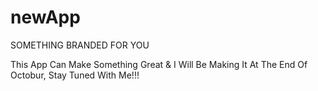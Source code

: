 # newApp
SOMETHING BRANDED FOR YOU 

This App Can Make Something Great & I Will Be Making It At The End Of Octobur, Stay Tuned With Me!!!
